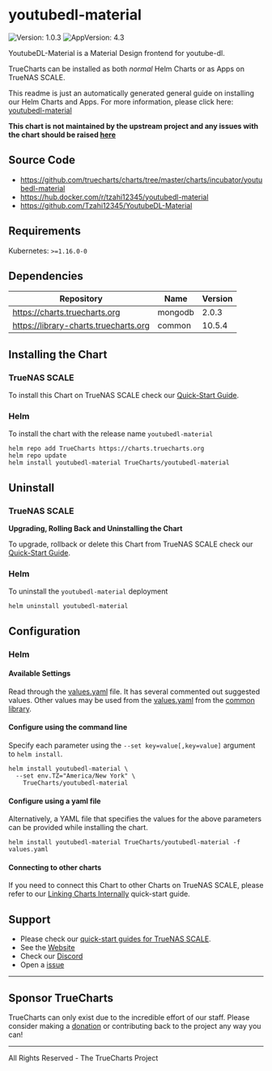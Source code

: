 # youtubedl-material

![Version: 1.0.3](https://img.shields.io/badge/Version-1.0.3-informational?style=flat-square) ![AppVersion: 4.3](https://img.shields.io/badge/AppVersion-4.3-informational?style=flat-square)

YoutubeDL-Material is a Material Design frontend for youtube-dl.

TrueCharts can be installed as both *normal* Helm Charts or as Apps on TrueNAS SCALE.

This readme is just an automatically generated general guide on installing our Helm Charts and Apps.
For more information, please click here: [youtubedl-material](https://truecharts.org/docs/charts/incubator/youtubedl-material)

**This chart is not maintained by the upstream project and any issues with the chart should be raised [here](https://github.com/truecharts/charts/issues/new/choose)**

## Source Code

* <https://github.com/truecharts/charts/tree/master/charts/incubator/youtubedl-material>
* <https://hub.docker.com/r/tzahi12345/youtubedl-material>
* <https://github.com/Tzahi12345/YoutubeDL-Material>

## Requirements

Kubernetes: `>=1.16.0-0`

## Dependencies

| Repository | Name | Version |
|------------|------|---------|
| https://charts.truecharts.org | mongodb | 2.0.3 |
| https://library-charts.truecharts.org | common | 10.5.4 |

## Installing the Chart

### TrueNAS SCALE

To install this Chart on TrueNAS SCALE check our [Quick-Start Guide](https://truecharts.org/docs/manual/SCALE%20Apps/Quick-Start%20Guides/Installing-an-App).

### Helm

To install the chart with the release name `youtubedl-material`

```console
helm repo add TrueCharts https://charts.truecharts.org
helm repo update
helm install youtubedl-material TrueCharts/youtubedl-material
```

## Uninstall

### TrueNAS SCALE

**Upgrading, Rolling Back and Uninstalling the Chart**

To upgrade, rollback or delete this Chart from TrueNAS SCALE check our [Quick-Start Guide](https://truecharts.org/docs/manual/SCALE%20Apps/Quick-Start%20Guides/Upgrade-rollback-delete-an-App).

### Helm

To uninstall the `youtubedl-material` deployment

```console
helm uninstall youtubedl-material
```

## Configuration

### Helm

#### Available Settings

Read through the [values.yaml](./values.yaml) file. It has several commented out suggested values.
Other values may be used from the [values.yaml](https://github.com/truecharts/library-charts/tree/main/charts/stable/common/values.yaml) from the [common library](https://github.com/k8s-at-home/library-charts/tree/main/charts/stable/common).

#### Configure using the command line

Specify each parameter using the `--set key=value[,key=value]` argument to `helm install`.

```console
helm install youtubedl-material \
  --set env.TZ="America/New York" \
    TrueCharts/youtubedl-material
```

#### Configure using a yaml file

Alternatively, a YAML file that specifies the values for the above parameters can be provided while installing the chart.

```console
helm install youtubedl-material TrueCharts/youtubedl-material -f values.yaml
```

#### Connecting to other charts

If you need to connect this Chart to other Charts on TrueNAS SCALE, please refer to our [Linking Charts Internally](https://truecharts.org/docs/manual/SCALE%20Apps/Quick-Start%20Guides/linking-apps) quick-start guide.

## Support

- Please check our [quick-start guides for TrueNAS SCALE](https://truecharts.org/docs/manual/SCALE%20Apps/Quick-Start%20Guides/Important-MUST-READ).
- See the [Website](https://truecharts.org)
- Check our [Discord](https://discord.gg/tVsPTHWTtr)
- Open a [issue](https://github.com/truecharts/apps/issues/new/choose)

---

## Sponsor TrueCharts

TrueCharts can only exist due to the incredible effort of our staff.
Please consider making a [donation](https://truecharts.org/docs/about/sponsor) or contributing back to the project any way you can!

---

All Rights Reserved - The TrueCharts Project
